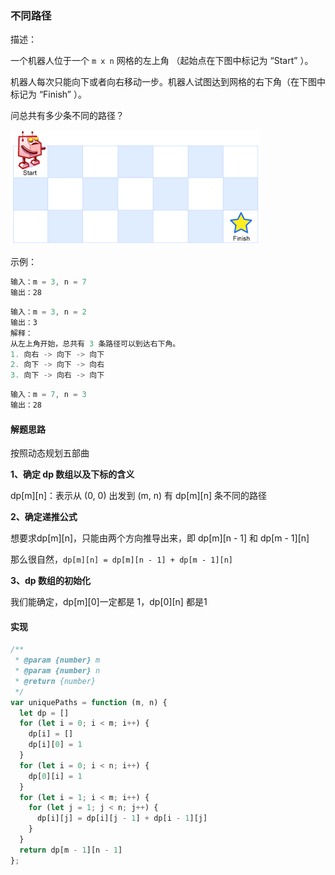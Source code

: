 ### 不同路径

描述：

一个机器人位于一个 `m x n` 网格的左上角 （起始点在下图中标记为 “Start” ）。

机器人每次只能向下或者向右移动一步。机器人试图达到网格的右下角（在下图中标记为 “Finish” ）。

问总共有多少条不同的路径？

![](../../images/robot_maze.png)

示例：

```js
输入：m = 3, n = 7
输出：28
```

```js
输入：m = 3, n = 2
输出：3
解释：
从左上角开始，总共有 3 条路径可以到达右下角。
1. 向右 -> 向下 -> 向下
2. 向下 -> 向下 -> 向右
3. 向下 -> 向右 -> 向下
```

```js
输入：m = 7, n = 3
输出：28
```

#### 解题思路

按照动态规划五部曲

**1、确定 dp 数组以及下标的含义**

dp[m][n]：表示从 (0, 0) 出发到 (m, n) 有 dp[m][n] 条不同的路径

**2、确定递推公式**

想要求dp[m][n]，只能由两个方向推导出来，即 dp[m][n - 1] 和 dp[m - 1][n]

那么很自然，`dp[m][n] = dp[m][n - 1] + dp[m - 1][n]`

**3、dp 数组的初始化**

我们能确定，dp[m][0]一定都是 1，dp[0][n] 都是1

#### 实现

```js
/**
 * @param {number} m
 * @param {number} n
 * @return {number}
 */
var uniquePaths = function (m, n) {
  let dp = []
  for (let i = 0; i < m; i++) {
    dp[i] = []
    dp[i][0] = 1
  }
  for (let i = 0; i < n; i++) {
    dp[0][i] = 1
  }
  for (let i = 1; i < m; i++) {
    for (let j = 1; j < n; j++) {
      dp[i][j] = dp[i][j - 1] + dp[i - 1][j]
    }
  }
  return dp[m - 1][n - 1]
};
```